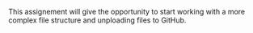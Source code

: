 This assignement will give the opportunity to start working with a more complex file structure and unploading files to GitHub. 